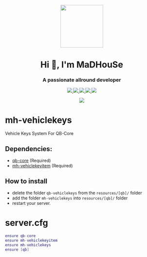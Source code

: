 <p align="center">
    <img width="140" src="https://icons.iconarchive.com/icons/iconarchive/red-orb-alphabet/128/Letter-M-icon.png" />  
    <h1 align="center">Hi 👋, I'm MaDHouSe</h1>
    <h3 align="center">A passionate allround developer </h3>    
</p>

<p align="center">
  <a href="https://github.com/MaDHouSe79/mh-vehiclekeys/issues">
    <img src="https://img.shields.io/github/issues/MaDHouSe79/mh-vehiclekeys"/> 
  </a>
  <a href="https://github.com/MaDHouSe79/mh-vehiclekeys/watchers">
    <img src="https://img.shields.io/github/watchers/MaDHouSe79/mh-vehiclekeys"/> 
  </a> 
  <a href="https://github.com/MaDHouSe79/mh-vehiclekeys/network/members">
    <img src="https://img.shields.io/github/forks/MaDHouSe79/mh-vehiclekeys"/> 
  </a>  
  <a href="https://github.com/MaDHouSe79/mh-vehiclekeys/stargazers">
    <img src="https://img.shields.io/github/stars/MaDHouSe79/mh-vehiclekeys?color=white"/> 
  </a>
  <a href="https://github.com/MaDHouSe79/mh-parking/blob/main/LICENSE">
    <img src="https://img.shields.io/github/license/MaDHouSe79/mh-vehiclekeys?color=black"/> 
  </a>      
</p>

<p align="center">
  <img alig src="https://github-profile-trophy.vercel.app/?username=MaDHouSe79&margin-w=15&column=6" />
</p>


# mh-vehiclekeys
Vehicle Keys System For QB-Core

## Dependencies:
- [qb-core](https://github.com/qbcore-framework/qb-core) (Required)
- [mh-vehiclekeyitem](https://github.com/MaDHouSe79/mh-vehiclekeyitem) (Required)

## How to install
- delete the folder `qb-vehiclekeys` from the `resources/[qb]/` folder
- add the folder `mh-vehiclekeys` into `resources/[qb]/` folder
- restart your server.

# server.cfg
```lua
ensure qb-core
ensure mh-vehiclekeyitem
ensure mh-vehiclekeys
ensure [qb]
```
